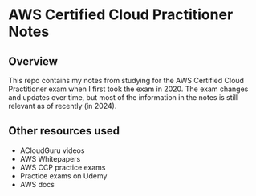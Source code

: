 # AWS Certified Cloud Practitioner Notes
## Overview
This repo contains my notes from studying for the AWS Certified Cloud Practitioner exam when I first took the exam in 2020. The exam changes and updates over time, but most of the information in the notes is still relevant as of recently (in 2024).

## Other resources used
- ACloudGuru videos
- AWS Whitepapers
- AWS CCP practice exams
- Practice exams on Udemy
- AWS docs
